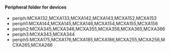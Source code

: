 #### Peripheral folder for devices

* periph:MCXA132,MCXA133,MCXA142,MCXA143,MCXA152,MCXA153
* periph1:MCXA144,MCXA145,MCXA146,MCXA154,MCXA155,MCXA156
* periph2:MCXA345,MCXA346,MCXA355,MCXA356,MCXA365,MCXA366
* periph3:MCXA343,MCXA344
* periph5:MCXA175,MCXA176,MCXA185,MCXA186,MCXA255,MCXA256,MCXA265,MCXA266
